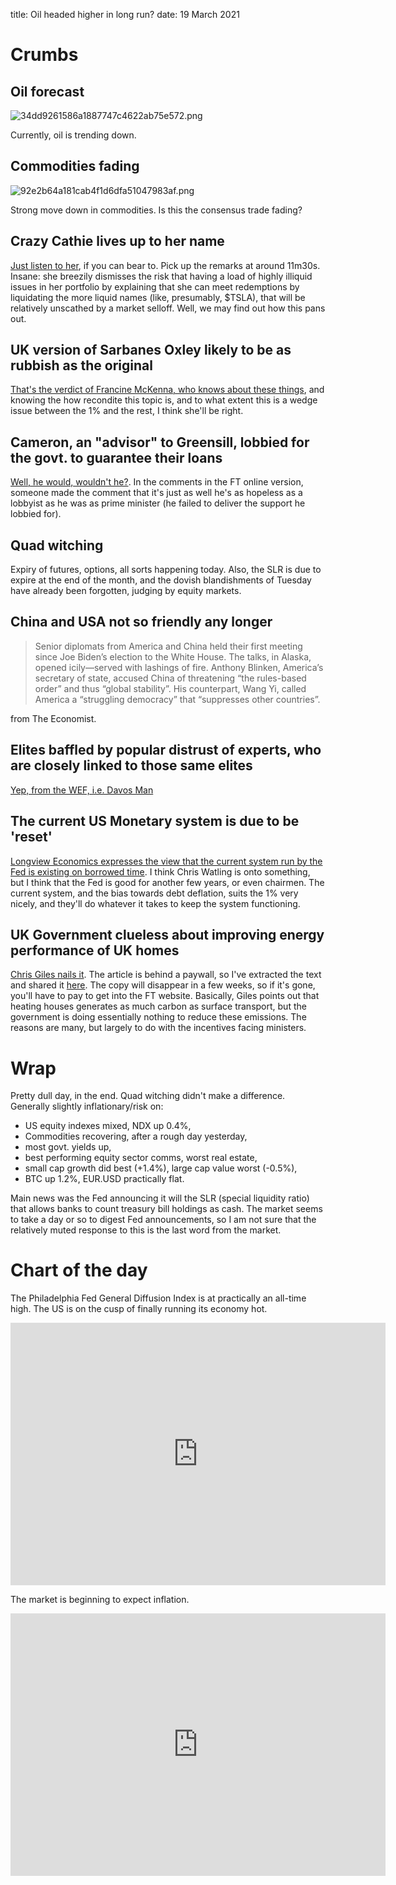title: Oil headed higher in long run?
date: 19 March 2021

# Crumbs

## Oil forecast

![34dd9261586a1887747c4622ab75e572.png]({attach}34dd9261586a1887747c4622ab75e572.png)

Currently, oil is trending down.

## Commodities fading

![92e2b64a181cab4f1d6dfa51047983af.png]({attach}92e2b64a181cab4f1d6dfa51047983af.png)

Strong move down in commodities. Is this the consensus trade fading?

## Crazy Cathie lives up to her name

[Just listen to her](https://ark-funds.com/tag/liquidity), if you can bear to. Pick up the remarks at around 11m30s.  Insane: she breezily dismisses the risk that having a load of highly illiquid issues in her portfolio by explaining that she can meet redemptions by liquidating the more liquid names (like, presumably, $TSLA), that will be relatively unscathed by a market selloff. Well, we may find out how this pans out.

## UK version of Sarbanes Oxley likely to be as rubbish as the original

[That's the verdict of Francine McKenna, who knows about these things](https://thedig.substack.com/?r=2mq6s&utm_campaign=pub&utm_medium=web&utm_source=copy), and knowing the how recondite this topic is, and to what extent this is a wedge issue between the 1% and the rest, I think she'll be right.

## Cameron, an "advisor" to Greensill, lobbied for the govt. to guarantee their loans

[Well, he would, wouldn't he?](https://digital.olivesoftware.com/Olive/ODN/FTUK/Default.aspx).
In the comments in the FT online version, someone made the comment that it's just as well he's as hopeless as a lobbyist as he was as prime minister (he failed to deliver the support he lobbied for).

## Quad witching

Expiry of futures, options, all sorts happening today. Also, the SLR is due to expire at the end of the month, and the dovish blandishments of Tuesday have already been forgotten, judging by equity markets.

## China and USA not so friendly any longer

>Senior diplomats from America and China held their first meeting since Joe Biden’s election to the White House. The talks, in Alaska, opened icily—served with lashings of fire. Anthony Blinken, America’s secretary of state, accused China of threatening “the rules-based order” and thus “global stability”. His counterpart, Wang Yi, called America a “struggling democracy” that “suppresses other countries”.

from The Economist.

##  Elites baffled by popular distrust of experts, who are closely linked to those same elites

[Yep, from the WEF, i.e. Davos Man](https://www.weforum.org/agenda/2021/03/there-s-a-popular-backlash-against-experts-here-s-why-that-matters/)

## The current US Monetary system is due to be 'reset'

[Longview Economics expresses the view that the current system run by the Fed is existing on borrowed time](https://www.ft.com/content/39c53b9f-f443-4dde-9cdb-07e8999ec783).  I think Chris Watling is onto something, but I think that the Fed is good for another few years, or even chairmen. The current system, and the bias towards debt deflation, suits the 1% very nicely, and they'll do whatever it takes to keep the system functioning. 

## UK Government clueless about improving energy performance of UK homes

[Chris Giles nails it](https://www.ft.com/content/bf38ee30-3aa3-433e-a557-dbef79df4c71). The article is behind a paywall, so I've extracted the text and shared it [here](https://termbin.com/6iii). The copy will disappear in a few weeks, so if it's gone, you'll have to pay to get into the FT website. Basically, Giles points out that heating houses generates as much carbon as surface transport, but the government is doing essentially nothing to reduce these emissions. The reasons are many, but largely to do with the incentives facing ministers.

# Wrap

Pretty dull day, in the end. Quad witching didn't make a difference. Generally slightly inflationary/risk on:

- US equity indexes mixed, NDX up 0.4%,
- Commodities recovering, after a rough day yesterday,
- most govt. yields up, 
- best performing equity sector comms, worst real estate,
- small cap growth did best (+1.4%), large cap value worst (-0.5%),
- BTC up 1.2%,  EUR.USD practically flat.

Main news was the Fed announcing it will the SLR (special liquidity ratio) that allows banks to count treasury bill holdings as cash.
The market seems to take a day or so to digest Fed announcements, so I am not sure that the relatively muted response to this is the last word from the market.

# Chart of the day

The Philadelphia Fed General Diffusion Index is at practically an all-time high. The US is on the cusp of finally running its economy hot. 

<iframe width="600" height="420" src="https://app.koyfin.com/share/00fe4d8b64/simple" frameBorder="0"></iframe>

The market is beginning to expect inflation.

<iframe width="600" height="420" src="https://app.koyfin.com/share/7b9e67a2f7/simple" frameBorder="0"></iframe>